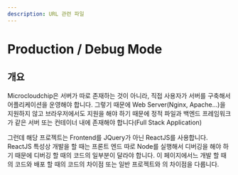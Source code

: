 ```yaml
---
description: URL 관련 파일
---
```


# Production / Debug Mode

## 개요

Microcloudchip은 서버가 따로 존재하는 것이 아니라, 직접 사용자가 서버를 구축해서 어플리케이션을 운영해야 합니다. 그렇기 때문에 Web Server(Nginx, Apache...)을 지원하지 않고 브라우저에서도 지원을 해야 하기 때문에 정적 파일과 백엔드 프레임워크가 같은 서버 또는 컨테이너 내에 존재해야 합니다(Full Stack Application)

그런데 해당 프로젝트는 Frontend를 JQuery가 아닌 ReactJS를 사용합니다. ReactJS 특성상 개발을 할 때는 프론트 엔드 따로 Node를 실행해서 디버깅을 해야 하기 때문에 디버깅 할 때의  코드의 일부분이 달라야 합니다. 이 페이지에서느 개발 할 때의 코드와 배포 할 때의 코드의 차이점 또는 일반 프로젝트와 의 차이점을 다룹니다.

